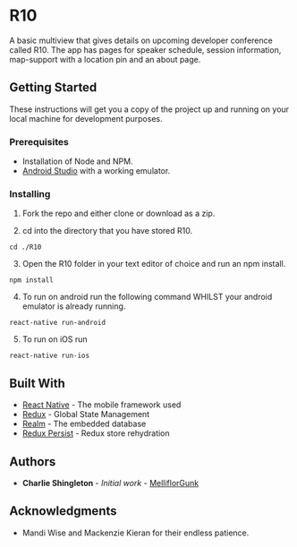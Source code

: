 # R10

A basic multiview that gives details on upcoming developer conference called R10. The app has pages for speaker schedule, 
session information, map-support with a location pin and an about page. 

## Getting Started

These instructions will get you a copy of the project up and running on your local machine for development purposes.

### Prerequisites

- Installation of Node and NPM. 
- [Android Studio](https://facebook.github.io/react-native/docs/getting-started.html#preparing-the-android-device) with a working emulator.

### Installing

1. Fork the repo and either clone or download as a zip. 

2. cd into the directory that you have stored R10. 

```
cd ./R10
```

3. Open the R10 folder in your text editor of choice and run an npm install. 

```
npm install
```

4. To run on android run the following command WHILST your android emulator is already running. 

```
react-native run-android
```

5. To run on iOS run

```
react-native run-ios
```

## Built With

* [React Native](https://facebook.github.io/react-native) - The mobile framework used
* [Redux](http://redux.js.org/docs/introduction) - Global State Management
* [Realm](https://realm.io) - The embedded database 
* [Redux Persist](https://github.com/rt2zz/redux-persist) - Redux store rehydration

## Authors

* **Charlie Shingleton** - *Initial work* - [MelliflorGunk](https://github.com/melliflorGunk)

## Acknowledgments

* Mandi Wise and Mackenzie Kieran for their endless patience. 
